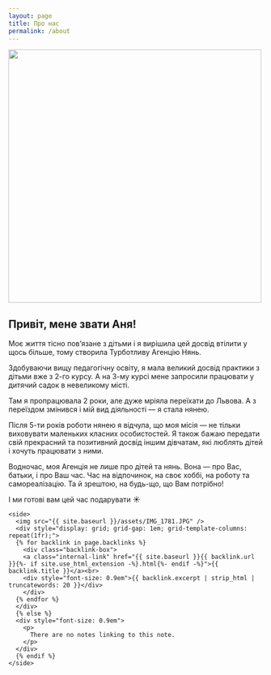 ```yaml
---
layout: page
title: Про нас
permalink: /about
---
```


<img src="{{ site.baseurl }}/assets/IMG_1781.JPG"
	width="500" 
	radius="50%" />

## Привіт, мене звати Аня!

Моє життя тісно пов’язане з дітьми і я вирішила цей досвід втілити у щось більше, тому  створила Турботливу Агенцію Нянь.
  
Здобуваючи вищу педагогічну освіту, я мала великий досвід практики з дітьми вже з 2-го курсу. А на 3-му курсі мене запросили працювати у дитячий садок в невеликому місті.

Там я пропрацювала 2 роки, але дуже мріяла переїхати до Львова. А з переїздом змінився і мій вид діяльності — я стала нянею. 

Після 5-ти років роботи нянею я відчула, що моя місія — не тільки виховувати маленьких класних особистостей. Я також бажаю передати свій прекрасний та позитивний досвід іншим дівчатам, які люблять дітей і хочуть працювати з ними.

Водночас, моя Агенція не лише про дітей та нянь. Вона — про Вас, батьки, і про Ваш чаc. Час на відпочинок, на своє хоббі, на роботу та самореалізацію. Та й зрештою, на будь-що, що Вам потрібно!

І ми готові вам цей час подарувати ☀️


<div id="image">

    <side>
      <img src="{{ site.baseurl }}/assets/IMG_1781.JPG" />
      <div style="display: grid; grid-gap: 1em; grid-template-columns: repeat(1fr);">
      {% for backlink in page.backlinks %}
        <div class="backlink-box">
        <a class="internal-link" href="{{ site.baseurl }}{{ backlink.url }}{%- if site.use_html_extension -%}.html{%- endif -%}">{{ backlink.title }}</a><br>
        <div style="font-size: 0.9em">{{ backlink.excerpt | strip_html | truncatewords: 20 }}</div>
        </div>
      {% endfor %}
      </div>
      {% else %}
      <div style="font-size: 0.9em">
        <p>
          There are no notes linking to this note.
        </p>
      </div>
      {% endif %}
    </side>
  </div>
